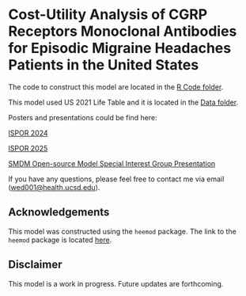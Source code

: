 # Cost-Utility Analysis of CGRP Receptors Monoclonal Antibodies for Episodic Migraine Headaches Patients in the United States

The code to construct this model are located in the [R Code folder](https://github.com/yarieldong/CGRP_CUA/tree/main/R%20Code).

This model used US 2021 Life Table and it is located in the [Data folder](https://github.com/yarieldong/CGRP_CUA/tree/main/Data).

Posters and presentations could be find here:

[ISPOR 2024](ISPOR24_Dong_EE302_POSTER.pdf)

[ISPOR 2025](ISPOR25_DONG_EE415_POSTER.pdf)

[SMDM Open-source Model Special Interest Group Presentation](SMDM_SIG_Presentation_AD.pdf)

If you have any questions, please feel free to contact me via email (wed001@health.ucsd.edu).


## Acknowledgements
This model was constructed using the `heemod` package. The link to the `heemod` package is located [here](https://CRAN.R-project.org/package=heemod).

## Disclaimer
This model is a work in progress. Future updates are forthcoming.

